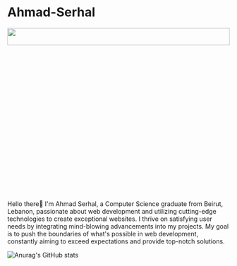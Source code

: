 # Ahmad-Serhal
<img src="https://images.rawpixel.com/image_800/cHJpdmF0ZS9sci9pbWFnZXMvd2Vic2l0ZS8yMDIyLTA1L3AtMjAwLWV5ZS0wMzQyNzAyLmpwZw.jpg" width=100% height=10%>
Hello there👋
I'm Ahmad Serhal, a Computer Science graduate from Beirut, Lebanon, passionate about web development and utilizing cutting-edge technologies to create exceptional websites. I thrive on satisfying user needs by integrating mind-blowing advancements into my projects. My goal is to push the boundaries of what's possible in web development, constantly aiming to exceed expectations and provide top-notch solutions.



![Anurag's GitHub stats](https://github-readme-stats.vercel.app/api?username=AhmadSerhall&show_icons=true&theme=radical)


